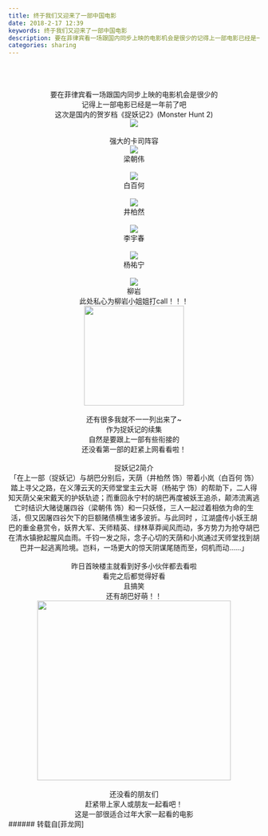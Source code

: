 ```yaml
---
title: 终于我们又迎来了一部中国电影
date: 2018-2-17 12:39
keywords: 终于我们又迎来了一部中国电影
description: 要在菲律宾看一场跟国内同步上映的电影机会是很少的记得上一部电影已经是一年前了吧这次是国内的贺岁档《捉妖记2》(Monster Hunt 2)强大的卡司阵容梁朝伟白百何井柏然李宇春杨祐宁柳岩此处私心为柳岩小姐姐打call！！！还有很多我就不一一列出来了~作为捉妖记的续集自然是要跟上一部有些衔接的还没看第一部的赶紧上网看看啦！捉妖记2简介「在上一部（捉妖记）与胡巴分别后，天荫（井柏然 饰）带着小岚（白百何 饰）踏上寻父之路，在义薄云天的天师堂堂主云大哥（杨祐宁 饰）的帮助下，二人得知天荫父亲宋戴天的护妖轨迹；而重回永宁村的胡巴再度被妖王追杀，颠沛流离逃亡时结识大赌徒屠四谷（梁朝伟 饰）和一只妖怪，三人一起过着相依为命的生活，但又因屠四谷欠下的巨额赌债横生诸多波折。与此同时 ，江湖盛传小妖王胡巴的重金悬赏令，妖界大军、天师精英、绿林草莽闻风而动，多方势力为抢夺胡巴在清水镇掀起腥风血雨。千钧一发之际，念子心切的天荫和小岚通过天师堂找到胡巴并一起逃离险境。岂料，一场更大的惊天阴谋尾随而至，伺机而动……」昨日首映楼主就看到好多小伙伴都去看啦看完之后都觉得好看且搞笑还有胡巴好萌！！还没看的朋友们赶紧带上家人或朋友一起看吧！这是一部很适合过年大家一起看的电影
categories: sharing
---
```

<td class="t_f" id="postmessage_1147573">

<br/>
<br/>
<div align="center"><br/>
要在菲律宾看一场跟国内同步上映的电影机会是很少的<br/>
记得上一部电影已经是一年前了吧<br/>
这次是国内的贺岁档《捉妖记2》(Monster Hunt 2)<br/>

<img aid="769795" data-cf-modified-6419030bd6573838c2775c2a-="" file="data/attachment/forum/201802/17/122657g1urb7pmap5b1uib.jpg.thumb.jpg" id="aimg_769795" inpost="1" onclick="" onmouseover="" src="http://www.flw.ph/data/attachment/forum/201802/17/122657g1urb7pmap5b1uib.jpg" style="cursor:pointer" zoomfile="data/attachment/forum/201802/17/122657g1urb7pmap5b1uib.jpg"/>


</div><div align="center"><br/>
强大的卡司阵容<br/>

<img aid="769788" data-cf-modified-6419030bd6573838c2775c2a-="" file="data/attachment/forum/201802/17/122255bvwchtzhrdgcrpzr.jpg.thumb.jpg" id="aimg_769788" inpost="1" onclick="" onmouseover="" src="http://www.flw.ph/data/attachment/forum/201802/17/122255bvwchtzhrdgcrpzr.jpg" style="cursor:pointer" zoomfile="data/attachment/forum/201802/17/122255bvwchtzhrdgcrpzr.jpg"/>


</div><div align="center">梁朝伟</div><div align="center"><br/>

<img aid="769782" data-cf-modified-6419030bd6573838c2775c2a-="" file="data/attachment/forum/201802/17/121822hjnv4n6n700h8p06.jpg.thumb.jpg" id="aimg_769782" inpost="1" onclick="" onmouseover="" src="http://www.flw.ph/data/attachment/forum/201802/17/121822hjnv4n6n700h8p06.jpg" style="cursor:pointer" zoomfile="data/attachment/forum/201802/17/121822hjnv4n6n700h8p06.jpg"/>


<br/>
白百何</div><div align="center"><br/>

<img aid="769787" data-cf-modified-6419030bd6573838c2775c2a-="" file="data/attachment/forum/201802/17/122253j0q0v02keol108e7.jpg.thumb.jpg" id="aimg_769787" inpost="1" onclick="" onmouseover="" src="http://www.flw.ph/data/attachment/forum/201802/17/122253j0q0v02keol108e7.jpg" style="cursor:pointer" zoomfile="data/attachment/forum/201802/17/122253j0q0v02keol108e7.jpg"/>


<br/>
井柏然</div><div align="center"><br/>

<img aid="769789" data-cf-modified-6419030bd6573838c2775c2a-="" file="data/attachment/forum/201802/17/122256mzunn9n1vu08fbhf.jpg.thumb.jpg" id="aimg_769789" inpost="1" onclick="" onmouseover="" src="http://www.flw.ph/data/attachment/forum/201802/17/122256mzunn9n1vu08fbhf.jpg" style="cursor:pointer" zoomfile="data/attachment/forum/201802/17/122256mzunn9n1vu08fbhf.jpg"/>


<br/>
李宇春</div><div align="center"><br/>

<img aid="769791" data-cf-modified-6419030bd6573838c2775c2a-="" file="data/attachment/forum/201802/17/122258u3zqou8qag3zzt3a.jpg.thumb.jpg" id="aimg_769791" inpost="1" onclick="" onmouseover="" src="http://www.flw.ph/data/attachment/forum/201802/17/122258u3zqou8qag3zzt3a.jpg" style="cursor:pointer" zoomfile="data/attachment/forum/201802/17/122258u3zqou8qag3zzt3a.jpg"/>


<br/>
杨祐宁</div><div align="center"><br/>

<img aid="769792" data-cf-modified-6419030bd6573838c2775c2a-="" file="data/attachment/forum/201802/17/122301kwb6zrjrb6nwptig.jpg.thumb.jpg" id="aimg_769792" inpost="1" onclick="" onmouseover="" src="http://www.flw.ph/data/attachment/forum/201802/17/122301kwb6zrjrb6nwptig.jpg" style="cursor:pointer" zoomfile="data/attachment/forum/201802/17/122301kwb6zrjrb6nwptig.jpg"/>


<br/>
柳岩<br/>
此处私心为柳岩小姐姐打call！！！<br/>
<img alt="" border="0" class="zoom" data-cf-modified-6419030bd6573838c2775c2a-="" file="https://www.jiuwa.net/tuku/20171010/79C62517.gif" height="200" id="aimg_K1236" onclick="" onmouseover="" src="https://www.jiuwa.net/tuku/20171010/79C62517.gif" width="200"/><br/>
<br/>
还有很多我就不一一列出来了~<br/>
作为捉妖记的续集<br/>
自然是要跟上一部有些衔接的<br/>
还没看第一部的赶紧上网看看啦！<br/>
<br/>
捉妖记2简介<br/>
「在上一部（捉妖记）与胡巴分别后，天荫（井柏然 饰）带着小岚（白百何 饰）踏上寻父之路，在义薄云天的天师堂堂主云大哥（杨祐宁 饰）的帮助下，二人得知天荫父亲宋戴天的护妖轨迹；而重回永宁村的胡巴再度被妖王追杀，颠沛流离逃亡时结识大赌徒屠四谷（梁朝伟 饰）和一只妖怪，三人一起过着相依为命的生活，但又因屠四谷欠下的巨额赌债横生诸多波折。与此同时 ，江湖盛传小妖王胡巴的重金悬赏令，妖界大军、天师精英、绿林草莽闻风而动，多方势力为抢夺胡巴在清水镇掀起腥风血雨。千钧一发之际，念子心切的天荫和小岚通过天师堂找到胡巴并一起逃离险境。岂料，一场更大的惊天阴谋尾随而至，伺机而动……」<br/>
<br/>
昨日首映楼主就看到好多小伙伴都去看啦<br/>
看完之后都觉得好看<br/>
且搞笑<br/>
还有胡巴好萌！！<br/>
<img alt="" border="0" class="zoom" data-cf-modified-6419030bd6573838c2775c2a-="" file="http://www.iqqhd.com/uploads/allimg/20150718/1437201831291540.gif" height="360" id="aimg_TtRzi" onclick="" onmouseover="" src="http://www.iqqhd.com/uploads/allimg/20150718/1437201831291540.gif" width="388"/><br/>
<br/>
还没看的朋友们<br/>
赶紧带上家人或朋友一起看吧！<br/>
这是一部很适合过年大家一起看的电影</div></td>
###### 转载自[菲龙网]